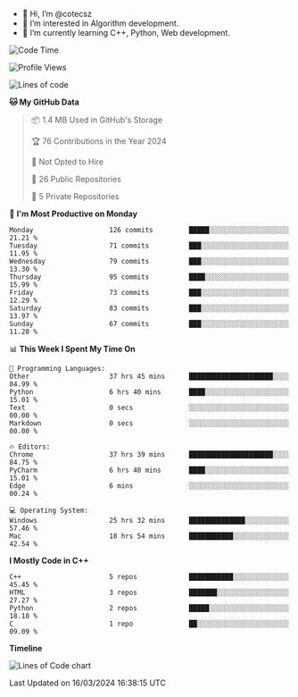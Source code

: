 - 👋 Hi, I’m @cotecsz
- 👀 I’m interested in Algorithm development.
- 🌱 I’m currently learning C++, Python, Web development.

<!---
cotecsz/cotecsz is a ✨ special ✨ repository because its `README.md` (this file) appears on your GitHub profile.
You can click the Preview link to take a look at your changes.
--->

<!--START_SECTION:waka-->
![Code Time](http://img.shields.io/badge/Code%20Time-656%20hrs%2021%20mins-blue)

![Profile Views](http://img.shields.io/badge/Profile%20Views-0-blue)

![Lines of code](https://img.shields.io/badge/From%20Hello%20World%20I%27ve%20Written-1.2%20million%20lines%20of%20code-blue)

**🐱 My GitHub Data** 

> 📦 1.4 MB Used in GitHub's Storage 
 > 
> 🏆 76 Contributions in the Year 2024
 > 
> 🚫 Not Opted to Hire
 > 
> 📜 26 Public Repositories 
 > 
> 🔑 5 Private Repositories 
 > 
📅 **I'm Most Productive on Monday** 

```text
Monday                   126 commits         █████░░░░░░░░░░░░░░░░░░░░   21.21 % 
Tuesday                  71 commits          ███░░░░░░░░░░░░░░░░░░░░░░   11.95 % 
Wednesday                79 commits          ███░░░░░░░░░░░░░░░░░░░░░░   13.30 % 
Thursday                 95 commits          ████░░░░░░░░░░░░░░░░░░░░░   15.99 % 
Friday                   73 commits          ███░░░░░░░░░░░░░░░░░░░░░░   12.29 % 
Saturday                 83 commits          ███░░░░░░░░░░░░░░░░░░░░░░   13.97 % 
Sunday                   67 commits          ███░░░░░░░░░░░░░░░░░░░░░░   11.28 % 
```


📊 **This Week I Spent My Time On** 

```text
💬 Programming Languages: 
Other                    37 hrs 45 mins      █████████████████████░░░░   84.99 % 
Python                   6 hrs 40 mins       ████░░░░░░░░░░░░░░░░░░░░░   15.01 % 
Text                     0 secs              ░░░░░░░░░░░░░░░░░░░░░░░░░   00.00 % 
Markdown                 0 secs              ░░░░░░░░░░░░░░░░░░░░░░░░░   00.00 % 

🔥 Editors: 
Chrome                   37 hrs 39 mins      █████████████████████░░░░   84.75 % 
PyCharm                  6 hrs 40 mins       ████░░░░░░░░░░░░░░░░░░░░░   15.01 % 
Edge                     6 mins              ░░░░░░░░░░░░░░░░░░░░░░░░░   00.24 % 

💻 Operating System: 
Windows                  25 hrs 32 mins      ██████████████░░░░░░░░░░░   57.46 % 
Mac                      18 hrs 54 mins      ███████████░░░░░░░░░░░░░░   42.54 % 
```

**I Mostly Code in C++** 

```text
C++                      5 repos             ███████████░░░░░░░░░░░░░░   45.45 % 
HTML                     3 repos             ███████░░░░░░░░░░░░░░░░░░   27.27 % 
Python                   2 repos             █████░░░░░░░░░░░░░░░░░░░░   18.18 % 
C                        1 repo              ██░░░░░░░░░░░░░░░░░░░░░░░   09.09 % 
```



**Timeline**

![Lines of Code chart](https://raw.githubusercontent.com/cotecsz/cotecsz/master/assets/bar_graph.png)


 Last Updated on 16/03/2024 16:38:15 UTC
<!--END_SECTION:waka-->
